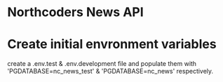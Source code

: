 # Northcoders News API

# Create initial envronment variables

create a .env.test & .env.development file and populate them with 'PGDATABASE=nc_news_test' & 'PGDATABASE=nc_news' respectively.
